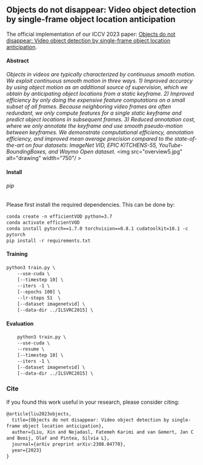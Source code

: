 ## Objects do not disappear: Video object detection by single-frame object location anticipation
The official implementation of our ICCV 2023 paper:
[Objects do not disappear: Video object detection by single-frame object location anticipation](https://arxiv.org/abs/2308.04770).

#### Abstract
*Objects in videos are typically characterized by continuous smooth motion. We exploit continuous smooth motion in three ways. 1) Improved accuracy by using object motion as an additional source of supervision, which we obtain by anticipating object locations from a static keyframe. 2) Improved efficiency by only doing the expensive feature computations on a small subset of all frames. Because neighboring video frames are often redundant, we only compute features for a single static keyframe and predict object locations in subsequent frames. 3) Reduced annotation cost, where we only annotate the keyframe and use smooth pseudo-motion between keyframes. We demonstrate computational efficiency, annotation efficiency, and improved mean average precision compared to the state-of-the-art on four datasets: ImageNet VID, EPIC KITCHENS-55, YouTube-BoundingBoxes, and Waymo Open dataset.*
<img src="overview5.jpg" alt="drawing" width="750"/ >

#### Install
###### pip
Please first install the required dependencies. This can be done by:
```
conda create -n efficientVOD python=3.7
conda activate efficientVOD
conda install pytorch==1.7.0 torchvision==0.8.1 cudatoolkit=10.1 -c pytorch
pip install -r requirements.txt
```

#### Training
```
python3 train.py \
    --use-cuda \
    [--timestep 10] \
    --iters -1 \
    [--epochs 100] \
    --lr-steps 51  \
    [--dataset imagenetvid] \
    [--data-dir ../ILSVRC2015] \
```
#### Evaluation
```
	python3 train.py \
    --use-cuda \
    --resume \
    [--timestep 10] \
    --iters -1 \
    [--dataset imagenetvid] \
    [--data-dir ../ILSVRC2015] \

```

### Cite
If you found this work useful in your research, please consider citing:
```
@article{liu2023objects,
  title={Objects do not disappear: Video object detection by single-frame object location anticipation},
  author={Liu, Xin and Nejadasl, Fatemeh Karimi and van Gemert, Jan C and Booij, Olaf and Pintea, Silvia L},
  journal={arXiv preprint arXiv:2308.04770},
  year={2023}
}
```

